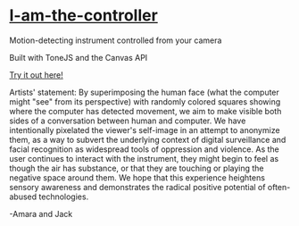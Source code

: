 # [I-am-the-controller](https://iamthecontroller.glitch.me/)

Motion-detecting instrument controlled from your camera

Built with ToneJS and the Canvas API

[Try it out here!](https://iamthecontroller.glitch.me/)

Artists' statement: By superimposing the human face (what the computer might "see" from its perspective) with randomly colored squares showing where the computer has detected movement, we aim to make visible both sides of a conversation between human and computer. We have intentionally pixelated the viewer's self-image in an attempt to anonymize them, as a way to subvert the underlying context of digital surveillance and facial recognition as widespread tools of oppression and violence. As the user continues to interact with the instrument, they might begin to feel as though the air has substance, or that they are touching or playing the negative space around them. We hope that this experience heightens sensory awareness and demonstrates the radical positive potential of often-abused technologies.

-Amara and Jack
